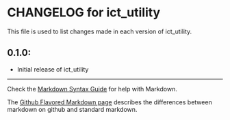 # CHANGELOG for ict_utility

This file is used to list changes made in each version of ict_utility.

## 0.1.0:

* Initial release of ict_utility

- - -
Check the [Markdown Syntax Guide](http://daringfireball.net/projects/markdown/syntax) for help with Markdown.

The [Github Flavored Markdown page](http://github.github.com/github-flavored-markdown/) describes the differences between markdown on github and standard markdown.
